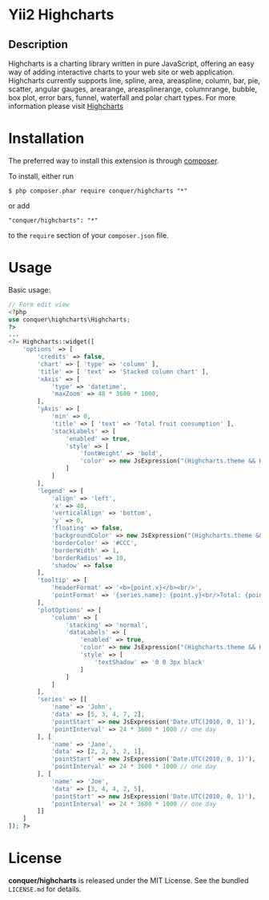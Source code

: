 Yii2 Highcharts
=================

## Description

Highcharts is a charting library written in pure JavaScript, offering an easy way of adding interactive charts to your web site or web application. Highcharts currently supports line, spline, area, areaspline, column, bar, pie, scatter, angular gauges, arearange, areasplinerange, columnrange, bubble, box plot, error bars, funnel, waterfall and polar chart types.
For more information please visit [Highcharts](http://www.highcharts.com/) 

# Installation

The preferred way to install this extension is through [composer](http://getcomposer.org/download/). 

To install, either run

```
$ php composer.phar require conquer/highcharts "*"
```
or add

```
"conquer/highcharts": "*"
```

to the ```require``` section of your `composer.json` file.

# Usage

Basic usage:

```php
// Form edit view
<?php
use conquer\highcharts\Highcharts;
?>
...
<?= Highcharts::widget([
    'options' => [
        'credits' => false,
        'chart' => [ 'type' => 'column' ],
        'title' => [ 'text' => 'Stacked column chart' ],
        'xAxis' => [
            'type' => 'datetime',
            'maxZoom' => 48 * 3600 * 1000,
        ],
        'yAxis' => [
            'min' => 0,
            'title' => [ 'text' => 'Total fruit consumption' ],
            'stackLabels' => [
                'enabled' => true,
                'style' => [
                    'fontWeight' => 'bold',
                    'color' => new JsExpression("(Highcharts.theme && Highcharts.theme.textColor) || 'gray'")
                ]
            ]
        ],
        'legend' => [
            'align' => 'left',
            'x' => 40,
            'verticalAlign' => 'bottom',
            'y' => 0,
            'floating' => false,
            'backgroundColor' => new JsExpression("(Highcharts.theme && Highcharts.theme.background2) || 'white'"),
            'borderColor' => '#CCC',
            'borderWidth' => 1,
            'borderRadius' => 10,
            'shadow' => false
        ],
        'tooltip' => [
            'headerFormat' => '<b>{point.x}</b><br/>',
            'pointFormat' => '{series.name}: {point.y}<br/>Total: {point.stackTotal}'
        ],
        'plotOptions' => [
            'column' => [
                'stacking' => 'normal',
                'dataLabels' => [
                    'enabled' => true,
                    'color' => new JsExpression("(Highcharts.theme && Highcharts.theme.dataLabelsColor) || 'white'"),
                    'style' => [
                        'textShadow' => '0 0 3px black'
                    ]
                ]
            ]
        ],
        'series' => [[
            'name' => 'John',
            'data' => [5, 3, 4, 7, 2],
            'pointStart' => new JsExpression('Date.UTC(2010, 0, 1)'),
            'pointInterval' => 24 * 3600 * 1000 // one day
        ], [
            'name' => 'Jane',
            'data' => [2, 2, 3, 2, 1],
            'pointStart' => new JsExpression('Date.UTC(2010, 0, 1)'),
            'pointInterval' => 24 * 3600 * 1000 // one day
        ], [
            'name' => 'Joe',
            'data' => [3, 4, 4, 2, 5],
            'pointStart' => new JsExpression('Date.UTC(2010, 0, 1)'),
            'pointInterval' => 24 * 3600 * 1000 // one day
        ]]
    ]
]); ?>
```

# License

**conquer/highcharts** is released under the MIT License. See the bundled `LICENSE.md` for details.

